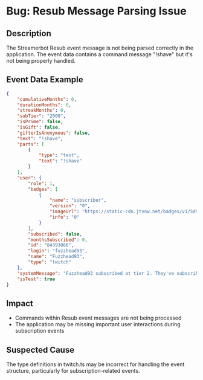 # Bug: Resub Message Parsing Issue

## Description
The Streamerbot Resub event message is not being parsed correctly in the application. The event data contains a command message "!shave" but it's not being properly handled.

## Event Data Example
```json
{
    "cumulativeMonths": 0,
    "durationMonths": 0,
    "streakMonths": 0,
    "subTier": "2000",
    "isPrime": false,
    "isGift": false,
    "gifterIsAnonymous": false,
    "text": "!shave",
    "parts": [
        {
            "type": "text",
            "text": "!shave"
        }
    ],
    "user": {
        "role": 1,
        "badges": [
            {
                "name": "subscriber",
                "version": "0",
                "imageUrl": "https://static-cdn.jtvnw.net/badges/v1/5d9f2208-5dd8-11e7-8513-2ff4adfae661/3",
                "info": "0"
            }
        ],
        "subscribed": false,
        "monthsSubscribed": 0,
        "id": "84393066",
        "login": "fuzzhead93",
        "name": "Fuzzhead93",
        "type": "twitch"
    },
    "systemMessage": "Fuzzhead93 subscribed at tier 2. They've subscribed for 0 months!",
    "isTest": true
}
```

## Impact
- Commands within Resub event messages are not being processed
- The application may be missing important user interactions during subscription events

## Suspected Cause
The type definitions in twitch.ts may be incorrect for handling the event structure, particularly for subscription-related events.